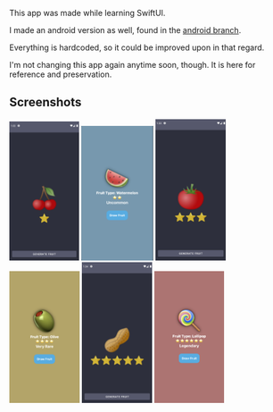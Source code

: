 This app was made while learning SwiftUI.

I made an android version as well, found in the [android branch](https://github.com/TalonSabre/RandomFruit/tree/android).

Everything is hardcoded, so it could be improved upon in that regard.

I'm not changing this app again anytime soon, though.
 It is here for reference and preservation.
 
Screenshots
--
 
<img src="/Screenshots/common.png" width="24.9%" height="24.9%">  <img src="/Screenshots/uncommon.png" width="25.5%" height="25.5%">  <img src="/Screenshots/rare.png" width="25%" height="25%">
<img src="/Screenshots/very_rare.png" width="25%" height="25%">  <img src="/Screenshots/epic.png" width="25%" height="25%">  <img src="/Screenshots/legendary.png" width="24.8%" height="24.8%">
